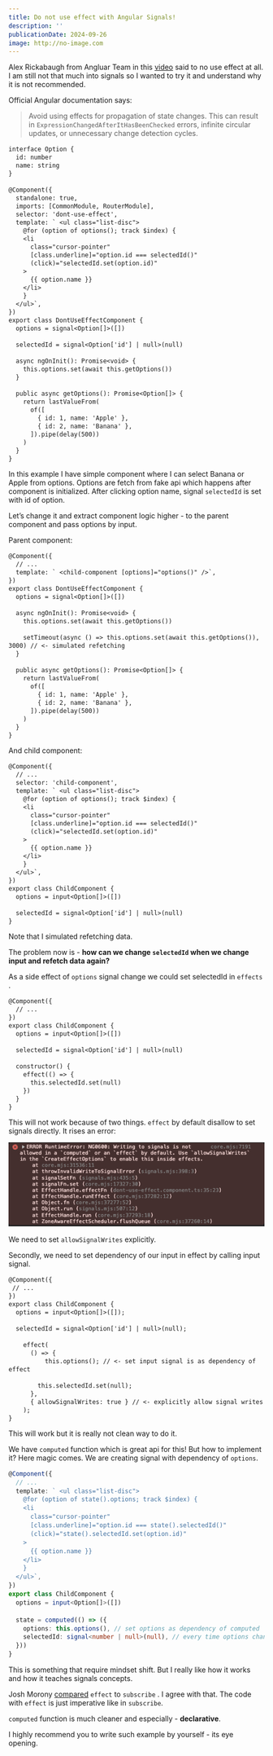 ```yaml
---
title: Do not use effect with Angular Signals!
description: ''
publicationDate: 2024-09-26
image: http://no-image.com
---
```


Alex Rickabaugh from Angluar Team in this [video](https://www.youtube.com/watch?v=aKxcIQMWSNU) said to no use effect at all.
I am still not that much into signals so I wanted to try it and understand why it is not recommended.

Official Angular documentation says:

> Avoid using effects for propagation of state changes. This can result in `ExpressionChangedAfterItHasBeenChecked` errors, infinite circular updates, or unnecessary change detection cycles.

```tsx
interface Option {
  id: number
  name: string
}

@Component({
  standalone: true,
  imports: [CommonModule, RouterModule],
  selector: 'dont-use-effect',
  template: ` <ul class="list-disc">
    @for (option of options(); track $index) {
    <li
      class="cursor-pointer"
      [class.underline]="option.id === selectedId()"
      (click)="selectedId.set(option.id)"
    >
      {{ option.name }}
    </li>
    }
  </ul>`,
})
export class DontUseEffectComponent {
  options = signal<Option[]>([])

  selectedId = signal<Option['id'] | null>(null)

  async ngOnInit(): Promise<void> {
    this.options.set(await this.getOptions())
  }

  public async getOptions(): Promise<Option[]> {
    return lastValueFrom(
      of([
        { id: 1, name: 'Apple' },
        { id: 2, name: 'Banana' },
      ]).pipe(delay(500))
    )
  }
}
```

In this example I have simple component where I can select Banana or Apple from options. Options are fetch from fake api which happens after component is initialized. After clicking option name, signal `selectedId` is set with id of option.

Let’s change it and extract component logic higher - to the parent component and pass options by input.

Parent component:

```tsx
@Component({
  // ...
  template: ` <child-component [options]="options()" />`,
})
export class DontUseEffectComponent {
  options = signal<Option[]>([])

  async ngOnInit(): Promise<void> {
    this.options.set(await this.getOptions())

    setTimeout(async () => this.options.set(await this.getOptions()), 3000) // <- simulated refetching
  }

  public async getOptions(): Promise<Option[]> {
    return lastValueFrom(
      of([
        { id: 1, name: 'Apple' },
        { id: 2, name: 'Banana' },
      ]).pipe(delay(500))
    )
  }
}
```

And child component:

```tsx
@Component({
  // ...
  selector: 'child-component',
  template: ` <ul class="list-disc">
    @for (option of options(); track $index) {
    <li
      class="cursor-pointer"
      [class.underline]="option.id === selectedId()"
      (click)="selectedId.set(option.id)"
    >
      {{ option.name }}
    </li>
    }
  </ul>`,
})
export class ChildComponent {
  options = input<Option[]>([])

  selectedId = signal<Option['id'] | null>(null)
}
```

Note that I simulated refetching data.

The problem now is - **how can we change `selectedId` when we change input and refetch data again?**

As a side effect of `options` signal change we could set selectedId in `effects`
.

```tsx
@Component({
  // ...
})
export class ChildComponent {
  options = input<Option[]>([])

  selectedId = signal<Option['id'] | null>(null)

  constructor() {
    effect(() => {
      this.selectedId.set(null)
    })
  }
}
```

This will not work because of two things. `effect` by default disallow to set signals directly. It rises an error:

![Image](../../resources/images/do-not-use-effect-error.png)

We need to set `allowSignalWrites` explicitly.

Secondly, we need to set dependency of our input in effect by calling input signal.

```tsx
@Component({
 // ...
})
export class ChildComponent {
  options = input<Option[]>([]);

  selectedId = signal<Option['id'] | null>(null);

	effect(
	  () => {
		  this.options(); // <- set input signal is as dependency of effect

	    this.selectedId.set(null);
	  },
	  { allowSignalWrites: true } // <- explicitly allow signal writes
	);
}
```

This will work but it is really not clean way to do it.

We have `computed` function which is great api for this! But how to implement it?
Here magic comes.
We are creating signal with dependency of `options`.

```ts
@Component({
  // ...
  template: ` <ul class="list-disc">
    @for (option of state().options; track $index) {
    <li
      class="cursor-pointer"
      [class.underline]="option.id === state().selectedId()"
      (click)="state().selectedId.set(option.id)"
    >
      {{ option.name }}
    </li>
    }
  </ul>`,
})
export class ChildComponent {
  options = input<Option[]>([])

  state = computed(() => ({
    options: this.options(), // set options as dependency of computed
    selectedId: signal<number | null>(null), // every time options change, create new signal
  }))
}
```

This is something that require mindset shift. But I really like how it works and how it teaches signals concepts.

Josh Morony [compared](https://www.youtube.com/watch?v=IAmWwbKF2Ec&t=219s) `effect` to `subscribe` . I agree with that. The code with `effect` is just imperative like in `subscribe`.

`computed` function is much cleaner and especially - **declarative**.

I highly recommend you to write such example by yourself - its eye opening.
